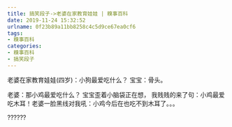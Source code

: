 ```yaml
---
title: 搞笑段子->老婆在家教育娃娃 | 糗事百科
date: 2019-11-24 15:32:52
urlname: 0f23b89a11bb8258c4c5d9ce67ea0cf6
tags: 
- 糗事百科
categories:
- 糗事百科
- 搞笑段子
---
```

老婆在家教育娃娃(四岁)：小狗最爱吃什么？ 宝宝：骨头。

老婆：那小鸡最爱吃什么？ 宝宝歪着小脑袋正在想， 我贱贱的来了句：小鸡最爱吃木耳！老婆一脸黑线对我吼：小鸡今后在也吃不到木耳了。。。

??????


